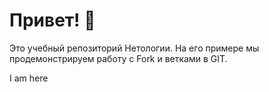 # Привет! 👋

Это учебный репозиторий Нетологии. На его примере мы продемонстрируем работу с Fork и ветками в GIT.

I am here